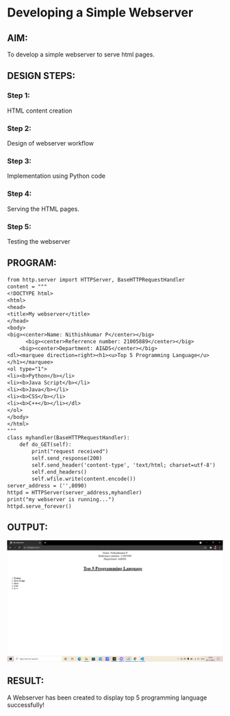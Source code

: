 # Developing a Simple Webserver
## AIM:

To develop a simple webserver to serve html pages.
## DESIGN STEPS:
### Step 1:

HTML content creation
### Step 2:

Design of webserver workflow
### Step 3:

Implementation using Python code
### Step 4:

Serving the HTML pages.
### Step 5:

Testing the webserver
## PROGRAM:
~~~
from http.server import HTTPServer, BaseHTTPRequestHandler
content = """
<!DOCTYPE html>
<html>
<head>
<title>My webserver</title>
</head>
<body>
<big><center>Name: Nithishkumar P</center></big>
      <big><center>Referrence number: 21005889</center></big>
    <big><center>Department: AI&DS</center></big>
<dl><marquee direction=right><h1><u>Top 5 Programming Language</u></h1></marquee>
<ol type="1">
<li><b>Python</b></li>
<li><b>Java Script</b></li>
<li><b>Java</b></li>
<li><b>CSS</b></li>
<li><b>C++</b></li></dl>
</ol>
</body>
</html>
"""
class myhandler(BaseHTTPRequestHandler):
    def do_GET(self):
        print("request received")
        self.send_response(200)
        self.send_header('content-type', 'text/html; charset=utf-8')
        self.end_headers()
        self.wfile.write(content.encode())
server_address = ('',8090)
httpd = HTTPServer(server_address,myhandler)
print("my webserver is running...")
httpd.serve_forever()
~~~
## OUTPUT:
![GitHub](webserver.png)
## RESULT:
A Webserver has been created to display top 5 programming language successfully!

